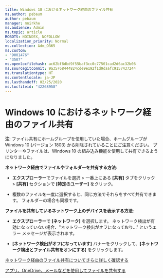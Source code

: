 ```yaml
---
title: Windows 10 におけるネットワーク経由のファイル共有
ms.author: pebaum
author: pebaum
manager: mnirkhe
ms.audience: Admin
ms.topic: article
ROBOTS: NOINDEX, NOFOLLOW
localization_priority: Normal
ms.collection: Adm_O365
ms.custom:
- "9001476"
- "3507"
ms.openlocfilehash: ac62bf8dbd9f55baf3cc0c77501cad2d6ac32b06
ms.sourcegitcommit: 9a35768444824cde9e192f1d9daafc9157437244
ms.translationtype: HT
ms.contentlocale: ja-JP
ms.lasthandoff: 02/25/2020
ms.locfileid: "42268958"
---
```

# <a name="file-sharing-over-a-network-in-windows-10"></a>Windows 10 におけるネットワーク経由のファイル共有

**注**: ファイル共有にホームグループを使用していた場合、ホームグループが Windows 10 (バージョン 1803) から削除されていることにご注意ください。 プリンターやファイルは、Windows 10 の組み込み機能を使用して共有できるようになりました。

**ネットワーク経由でファイルやフォルダーを共有する方法**:

- **エクスプローラー**でファイルを選択 > 一番上にある **[共有]** タブをクリック > **[共有]** セクションで **[特定のユーザー]** をクリック。
          
- 複数のファイルを一度に選択すると、同じ方法でそれらをすべて共有できます。 フォルダーの場合も同様です。

**ファイルを共有しているネットワーク上のデバイスを表示する方法**:

- **エクスプローラー**で **[ネットワーク]** を選択します。 ネットワーク検出が有効になっていない場合、"ネットワーク検出がオフになっており..." というエラー メッセージが表示されます。

- **[ネットワーク検出がオフになっています]** バナーをクリックして、**[ネットワーク検出とファイル共有をオンにする]** をクリックします。 
          

[ネットワーク経由のファイル共有についてさらに詳しく確認する](https://support.microsoft.com/help/4092694/windows-10-file-sharing-over-a-network)

[アプリ、OneDrive、メールなどを使用してファイルを共有する](https://support.microsoft.com/help/4027674/windows-10-share-files-in-file-explorer)
